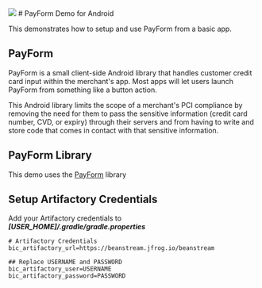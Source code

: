 <img src="http://www.beanstream.com/wp-content/uploads/2015/08/Beanstream-logo.png" />
# PayForm Demo for Android

This demonstrates how to setup and use PayForm from a basic app.

## PayForm

PayForm is a small client-side Android library that handles customer credit card input within the merchant's app. Most apps will let users launch PayForm from something like a button action.

This Android library limits the scope of a merchant's PCI compliance by removing the need for them to pass the sensitive information (credit card number, CVD, or expiry) through their servers and from having to write and store code that comes in contact with that sensitive information.

## PayForm Library
This demo uses the [PayForm](https://github.com/Beanstream/beanstream-android-payform) library

## Setup Artifactory Credentials
Add your Artifactory credentials to ***[USER_HOME]/.gradle/gradle.properties***
```
# Artifactory Credentials
bic_artifactory_url=https://beanstream.jfrog.io/beanstream

## Replace USERNAME and PASSWORD
bic_artifactory_user=USERNAME
bic_artifactory_password=PASSWORD
```